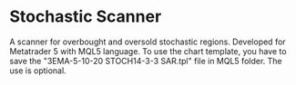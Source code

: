 # Stochastic Scanner
A scanner for overbought and oversold stochastic regions. Developed for Metatrader 5 with MQL5 language.
To use the chart template, you have to save the "3EMA-5-10-20 STOCH14-3-3 SAR.tpl" file in MQL5 folder. The use is optional.
